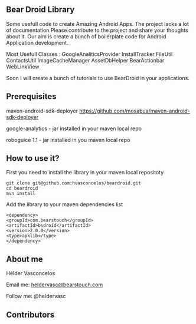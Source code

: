 ## Bear Droid Library
Some usefull code to create Amazing Android Apps. 
The project lacks a lot of documentation.Please contribute to the project and share your thoughts about it. 
Our aim is create a bunch of boilerplate code for Android Application development.

Most Usefull Classes :
GoogleAnaliticsProvider
InstallTracker
FileUtil
ContactsUtil
ImageCacheManager
AssetDbHelper
BearActionbar
WebLinkView

Soon I will create a bunch of tutorials to use BearDroid in your applications.

## Prerequisites

maven-android-sdk-deployer https://github.com/mosabua/maven-android-sdk-deployer

google-analytics - jar installed in your maven local repo

roboguice 1.1 - jar installed in you  maven local repo

## How to use it?
First you need to install the library in your maven local repositoty

    git clone git@github.com:hvasconcelos/beardroid.git
    cd beardroid
    mvn install
  
Add the library to your maven dependencies list 

    <dependency>
    <groupId>com.bearstouch</groupId>
    <artifactId>bsdroid</artifactId>
    <version>2.0.0</version>
    <type>apklib</type>
    </dependency>  



## About me

Hélder Vasconcelos

Email me: heldervasc@bearstouch.com

Follow me: @heldervasc

## Contributors

